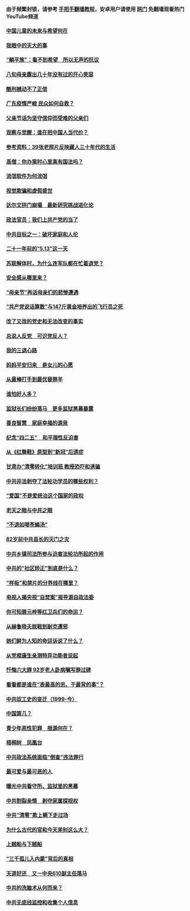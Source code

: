 #### 由于频繁封锁，请参考 [手把手翻墙教程](https://github.com/gfw-breaker/guides/wiki/)，安卓用户请使用 [网门](https://github.com/gfw-breaker/nogfw/blob/master/dl.md?t=07071400) 免翻墙观看热门YouTube频道 

#### [中国儿童的未来与希望何在](../pages/19/427680.md?t=07071400) 

#### [我眼中的天大的事](../pages/19/427619.md?t=07071400) 

#### [“躺平族”：看不到希望　所以无声的抗议](../pages/19/427464.md?t=07071400) 

#### [八旬母亲露出几十年没有过的开心笑容](../pages/19/427429.md?t=07071400) 

#### [酷刑撼动不了正信](../pages/19/427414.md?t=07071400) 

#### [广东疫情严峻 民众如何自救？](../pages/19/427311.md?t=07071400) 

#### [父亲节话为坚守信仰而受难的父亲们](../pages/19/427033.md?t=07071400) 

#### [观察与觉醒：谁在把中国人当代价？](../pages/19/426987.md?t=07071400) 

#### [参考资料：39张老照片反映藏人三十年代的生活](../pages/19/426471.md?t=07071400) 

#### [高僧：你办案时心里真有国法吗？](../pages/19/426530.md?t=07071400) 

#### [流氓软件为何流氓](../pages/19/426531.md?t=07071400) 

#### [视觉欺骗和虚假盛世](../pages/19/426443.md?t=07071400) 

#### [达尔文拱门崩塌　最新研究挑战进化论](../pages/19/426009.md?t=07071400) 

#### [政法官员：我们上共产党的当了](../pages/19/425351.md?t=07071400) 

#### [中共目标之一：破坏家庭和人伦](../pages/19/424454.md?t=07071400) 

#### [二十一年前的“5.13”这一天](../pages/19/424814.md?t=07071400) 

#### [苏联解体时，为什么连军队都在忙着退党？](../pages/19/424335.md?t=07071400) 

#### [安全感从哪里来？](../pages/19/424336.md?t=07071400) 

#### [“母亲节”再话母亲们的悲惨遭遇](../pages/19/424234.md?t=07071400) 

#### [“共产党说话算数”与147斤黄金培养出的飞行员之死](../pages/19/424115.md?t=07071400) 

#### [改了又改的党史和无法改变的事实](../pages/19/424037.md?t=07071400) 

#### [总说人反党　可识党反人？](../pages/19/423820.md?t=07071400) 

#### [我的三退心路](../pages/19/423876.md?t=07071400) 

#### [妈妈平安归来　是女儿的心愿](../pages/19/423947.md?t=07071400) 

#### [从最棒打手到最优替罪羊](../pages/19/423819.md?t=07071400) 

#### [谁怕好人多？](../pages/19/423774.md?t=07071400) 

#### [监狱长们纷纷落马　更多监狱黑幕暴露](../pages/19/423787.md?t=07071400) 

#### [善良智慧　家庭幸福的源泉](../pages/19/423632.md?t=07071400) 

#### [纪念“四二五”　和平理性反迫害](../pages/19/423660.md?t=07071400) 

#### [从《红舞鞋》原型到“新冠”后遗症](../pages/19/423509.md?t=07071400) 

#### [甘肃办“清零转化”培训班 教授恐吓和诱骗](../pages/19/423498.md?t=07071400) 

#### [中共非法剥夺了法轮功学员的哪些权利？](../pages/19/423392.md?t=07071400) 

#### [“爱国”不是爱统治这个国家的政权](../pages/19/423029.md?t=07071400) 

#### [老天之眼与中共之眼](../pages/19/423378.md?t=07071400) 

#### [“不退如喝苍蝇汤”](../pages/19/423287.md?t=07071400) 

#### [82岁前中共县长的灭门之灾](../pages/19/423055.md?t=07071400) 

#### [中共乡镇司法所参与迫害法轮功所起的作用](../pages/19/423064.md?t=07071400) 

#### [中共的“社区矫正”到底是什么？](../pages/19/422870.md?t=07071400) 

#### [“样板”和禁片的分界线在哪里？](../pages/19/422704.md?t=07071400) 

#### [电视人揭央视“自焚案”报导源自政法委](../pages/19/422770.md?t=07071400) 

#### [你可知聂元梓等红卫兵们的命运？](../pages/19/422848.md?t=07071400) 

#### [从赫鲁晓夫脱鞋到耐克遭邪](../pages/19/422826.md?t=07071400) 

#### [她们鲜为人知的命运诉说了什么？](../pages/19/422754.md?t=07071400) 

#### [从党棍康生亲测特异功能者说起](../pages/19/422657.md?t=07071400) 

#### [忏悔六大罪 92岁老人卧病嘱写罪过碑](../pages/19/422750.md?t=07071400) 

#### [看看都是谁在“表最高的忠、干最背的事”？](../pages/19/422703.md?t=07071400) 

#### [中共奴工史的变迁（1999-今）](../pages/19/422656.md?t=07071400) 

#### [中国第几？](../pages/19/422496.md?t=07071400) 

#### [青少年恶性犯罪　根源何在？](../pages/19/422449.md?t=07071400) 

#### [梧桐树　凤凰台](../pages/19/422442.md?t=07071400) 

#### [中共政法系统面临“倒查”违法罪行](../pages/19/422497.md?t=07071400) 

#### [最可爱与最可恶的人](../pages/19/422448.md?t=07071400) 

#### [曝光中共看守所、监狱里的黑幕](../pages/19/422390.md?t=07071400) 

#### [中共割裂亲情　剥夺家属探视权](../pages/19/422364.md?t=07071400) 

#### [中共“清零”欺上瞒下走过场](../pages/19/422306.md?t=07071400) 

#### [为什么古代的官和今天差别这么大？](../pages/19/422228.md?t=07071400) 

#### [上贼船与下贼船](../pages/19/422276.md?t=07071400) 

#### [“三千孤儿入内蒙”背后的真相](../pages/19/422229.md?t=07071400) 

#### [天道好还　又一中央610副主任落马](../pages/19/422155.md?t=07071400) 

#### [中共的洗脑术从何而来？](../pages/19/422154.md?t=07071400) 

#### [中共无底线监控和收集个人信息](../pages/19/422039.md?t=07071400) 

